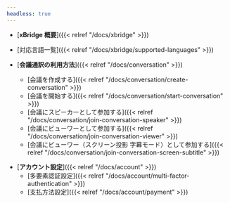 ```yaml
---
headless: true
---
```


- [**xBridge 概要**]({{< relref "/docs/xbridge" >}})
- [対応言語一覧]({{< relref "/docs/xbridge/supported-languages" >}})
  <br />
- [**会議通訳の利用方法**]({{< relref "/docs/conversation" >}})

  - [会議を作成する]({{< relref "/docs/conversation/create-conversation" >}})
  - [会議を開始する]({{< relref "/docs/conversation/start-conversation" >}})
  - [会議にスピーカーとして参加する]({{< relref "/docs/conversation/join-conversation-speaker" >}})
  - [会議にビューワーとして参加する]({{< relref "/docs/conversation/join-conversation-viewer" >}})
  - [会議にビューワー（スクリーン投影 字幕モード）として参加する]({{< relref "/docs/conversation/join-conversation-screen-subtitle" >}})
    <!-- - [会議にビューワー（スクリーン投影 翻訳モード）として参加する]({{< relref "/docs/conversation/join-conversation-screen-subtitle" >}}) -->
      <br />

<!-- - [**ユースケース**]({{< relref "/docs/conversation" >}})

  - [ミーティングで通訳とプレゼンテーション]({{< relref "/docs/conversation/create-conversation" >}})
  - [会議で通訳結果を投影]({{< relref "/docs/conversation/start-conversation" >}})
    <br /> -->

- [**アカウント設定**]({{< relref "/docs/account" >}})
  <!-- - [アカウント作成]({{< relref "/docs/account/create-account" >}}) -->
  - [多要素認証設定]({{< relref "/docs/account/multi-factor-authentication" >}})
  - [支払方法設定]({{< relref "/docs/account/payment" >}})
